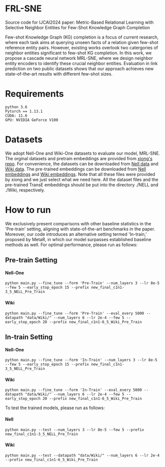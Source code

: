 # FRL-SNE
Source code for IJCAI2024 paper: Metric-Based Relational Learning with Selective Neighbor Entities for Few-Shot Knowledge Graph Completion

Few-shot Knowledge Graph (KG) completion is a focus of current research, where each task aims at querying unseen facts of a relation given few-shot reference entity pairs. However, existing works overlook two catergories of neighbor entities significant to few-shot KG completion. In this work, we propose a cascade neural network MRL-SNE, where we design neighbor entity encoders to identify these crucial neighbor entities. Evaluation in link prediction on two public datasets shows that our approach achieves new state-of-the-art results with different few-shot sizes.

# Requirements

```
python 3.6
Pytorch == 1.13.1
CUDA: 11.6
GPU: NVIDIA GeForce V100
```

# Datasets

We adopt Nell-One and Wiki-One datasets to evaluate our model, MRL-SNE.
The orginal datasets and pretrain embeddings are provided from [xiong's repo](https://github.com/xwhan/One-shot-Relational-Learning). 
For convenience, the datasets can be downloaded from [Nell data](https://sites.cs.ucsb.edu/~xwhan/datasets/nell.tar.gz)
and [Wiki data](https://sites.cs.ucsb.edu/~xwhan/datasets/wiki.tar.gz). 
The pre-trained embeddings can be downloaded from [Nell embeddings](https://drive.google.com/file/d/1XXvYpTSTyCnN-PBdUkWBXwXBI99Chbps/view?usp=sharing)
 and [Wiki embeddings](https://drive.google.com/file/d/1_3HBJde2KVMhBgJeGN1-wyvW88gRU1iL/view?usp=sharing).
Note that all these files were provided by xiong and we just select what we need here. 
All the dataset files and the pre-trained TransE embeddings should be put into the directory ./NELL and ./Wiki, respectively.

# How to run
We exclusively present comparisons with other baseline statistics in the 'Pre-train' setting, aligning with state-of-the-art benchmarks in the paper. Moreover, our code introduces an alternative setting termed 'In-train,' proposed by MetaR, in which our model surpasses established baseline methods as well. For optimal performance, please run as follows:

## Pre-train Setting

#### Nell-One

```
python main.py --fine_tune --form 'Pre-Train' --num_layers 3 --lr 8e-5 --few 5 --early_stop_epoch 15 --prefix new_final_c1n1-3_5_NELL_Pre_Train
```

#### Wiki

```
python main.py --fine_tune --form 'Pre-Train' --eval_every 5000 --datapath "data/Wiki/" --num_layers 6 --lr 2e-4 --few 5 --early_stop_epoch 20 --prefix new_final_c1n1-6_5_Wiki_Pre_Train
```

## In-train Setting

#### Nell-One

```
python main.py --fine_tune --form 'In-Train' --num_layers 3 --lr 8e-5 --few 5 --early_stop_epoch 15 --prefix new_final_c1n1-3_5_NELL_Pre_Train
```

#### Wiki

```
python main.py --fine_tune --form 'In-Train' --eval_every 5000 --datapath "data/Wiki/" --num_layers 6 --lr 2e-4 --few 5 --early_stop_epoch 20 --prefix new_final_c1n1-6_5_Wiki_Pre_Train
```

To test the trained models, please run as follows:

#### Nell

```
python main.py --test --num_layers 3 --lr 8e-5 --few 5 --prefix new_final_c1n1-3_5_NELL_Pre_Train
```

#### Wiki

```
python main.py --test --datapath "data/Wiki/" --num_layers 6 --lr 2e-4 --prefix new_final_c1n1-6_5_Wiki_Pre_Train
```


